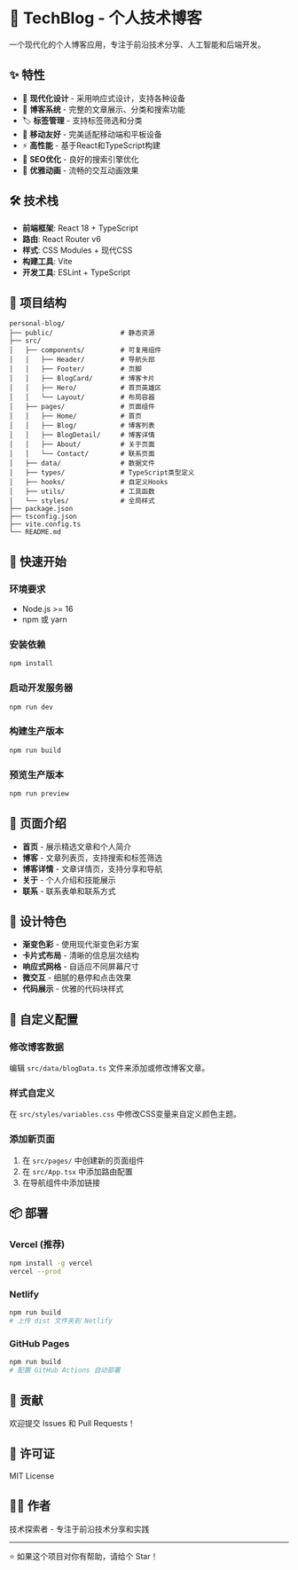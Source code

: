 # 🚀 TechBlog - 个人技术博客

一个现代化的个人博客应用，专注于前沿技术分享、人工智能和后端开发。

## ✨ 特性

- 🎨 **现代化设计** - 采用响应式设计，支持各种设备
- 📝 **博客系统** - 完整的文章展示、分类和搜索功能
- 🏷️ **标签管理** - 支持标签筛选和分类
- 📱 **移动友好** - 完美适配移动端和平板设备
- ⚡ **高性能** - 基于React和TypeScript构建
- 🎯 **SEO优化** - 良好的搜索引擎优化
- 🌙 **优雅动画** - 流畅的交互动画效果

## 🛠️ 技术栈

- **前端框架**: React 18 + TypeScript
- **路由**: React Router v6
- **样式**: CSS Modules + 现代CSS
- **构建工具**: Vite
- **开发工具**: ESLint + TypeScript

## 📁 项目结构

```
personal-blog/
├── public/                 # 静态资源
├── src/
│   ├── components/         # 可复用组件
│   │   ├── Header/         # 导航头部
│   │   ├── Footer/         # 页脚
│   │   ├── BlogCard/       # 博客卡片
│   │   ├── Hero/           # 首页英雄区
│   │   └── Layout/         # 布局容器
│   ├── pages/              # 页面组件
│   │   ├── Home/           # 首页
│   │   ├── Blog/           # 博客列表
│   │   ├── BlogDetail/     # 博客详情
│   │   ├── About/          # 关于页面
│   │   └── Contact/        # 联系页面
│   ├── data/               # 数据文件
│   ├── types/              # TypeScript类型定义
│   ├── hooks/              # 自定义Hooks
│   ├── utils/              # 工具函数
│   └── styles/             # 全局样式
├── package.json
├── tsconfig.json
├── vite.config.ts
└── README.md
```

## 🚀 快速开始

### 环境要求
- Node.js >= 16
- npm 或 yarn

### 安装依赖
```bash
npm install
```

### 启动开发服务器
```bash
npm run dev
```

### 构建生产版本
```bash
npm run build
```

### 预览生产版本
```bash
npm run preview
```

## 📖 页面介绍

- **首页** - 展示精选文章和个人简介
- **博客** - 文章列表页，支持搜索和标签筛选
- **博客详情** - 文章详情页，支持分享和导航
- **关于** - 个人介绍和技能展示
- **联系** - 联系表单和联系方式

## 🎨 设计特色

- **渐变色彩** - 使用现代渐变色彩方案
- **卡片式布局** - 清晰的信息层次结构
- **响应式网格** - 自适应不同屏幕尺寸
- **微交互** - 细腻的悬停和点击效果
- **代码展示** - 优雅的代码块样式

## 🔧 自定义配置

### 修改博客数据
编辑 `src/data/blogData.ts` 文件来添加或修改博客文章。

### 样式自定义
在 `src/styles/variables.css` 中修改CSS变量来自定义颜色主题。

### 添加新页面
1. 在 `src/pages/` 中创建新的页面组件
2. 在 `src/App.tsx` 中添加路由配置
3. 在导航组件中添加链接

## 📦 部署

### Vercel (推荐)
```bash
npm install -g vercel
vercel --prod
```

### Netlify
```bash
npm run build
# 上传 dist 文件夹到 Netlify
```

### GitHub Pages
```bash
npm run build
# 配置 GitHub Actions 自动部署
```

## 🤝 贡献

欢迎提交 Issues 和 Pull Requests！

## 📄 许可证

MIT License

## 👨‍💻 作者

技术探索者 - 专注于前沿技术分享和实践

---

⭐ 如果这个项目对你有帮助，请给个 Star！